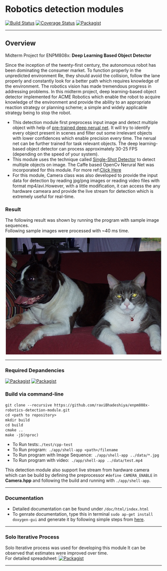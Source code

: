 # Robotics detection modules
[![Build Status](https://travis-ci.org/raviBhadeshiya/enpm808x-robotics-detection-module.svg?branch=master)](https://travis-ci.org/raviBhadeshiya/enpm808x-robotics-detection-module)
[![Coverage Status](https://coveralls.io/repos/github/raviBhadeshiya/enpm808x-robotics-detection-module/badge.svg?branch=master)](https://coveralls.io/github/raviBhadeshiya/enpm808x-robotics-detection-module?branch=master)
[![Packagist](https://img.shields.io/packagist/l/doctrine/orm.svg)](LICENSE.md)

---   

## Overview   

Midterm Project for ENPM808x: **Deep Learning Based Object Detector**  

Since the inception of the twenty-first century, the autonomous robot has been dominating the consumer market. To function properly in the unpredicted environment Re, they should avoid the collision, follow the lane properly and constantly look for a better path which requires knowledge of the environment. The robotics vision has made tremendous progress in addressing problems. In this midterm project, deep learning-based object detector implemented for ACME Robotics which enable the robot to acquire knowledge of the environment and provide the ability to an appropriate reaction strategy or planning scheme; a simple and widely applicable strategy being to stop the robot.

- This detection module first preprocess input image and detect multiple object with help of [pre-trained deep nerual net](https://github.com/weiliu89/caffe/tree/ssd#models). It will try to identify every object present in scenes and filter out some irrelevant objects with lower confidences which enable precision every time. The nerual net can be further trained for task relevant objects. The deep learning-based object detector can process approximately 30-25 FPS (depending on the speed of your system).
- This module uses the technique called [Single-Shot Detector](https://arxiv.org/abs/1512.02325) to detect multiple objects on image. The Caffe based OpenCv Nerural Net was incorporated for this module. For more ref:[Click Here](https://github.com/weiliu89/caffe/)
- For this module, Camera class was also developed to provide the input data for detection by reading jpg/png images or reading video files with format mp4/avi.However, with a little modification, it can access the any hardware cameara and provide the live stream for detection which is extremely useful for real-time.

### Result
The following result was shown by running the program with sample image sequences.   
Following sample images were processed with ~40 ms time.
<p align="center"><img src="result/result.gif"></p>

----
### Required Depandencies
[![Packagist](https://img.shields.io/badge/Boost-Click%20Here-yellow.svg)](http://www.boost.org/users/history/version_1_65_1.html)
[![Packagist](https://img.shields.io/badge/OpenCv%203.3.0-Click%20Here-yellow.svg)](https://docs.opencv.org/trunk/d7/d9f/tutorial_linux_install.html)

### Build via command-line
```
git clone --recursive https://github.com/raviBhadeshiya/enpm808x-robotics-detection-module.git
cd <path to repository>
mkdir build
cd build
cmake ..
make -j$(nproc)
```
- To Run tests:```./test/cpp-test```  
- To Run program:``` ./app/shell-app <path>/filename```  
- To Run program with Image Sequence:``` ./app/shell-app ../data/*.jpg```
- To Run program with video:``` ./app/shell-app ../data/test.mp4```  

This detection module also support live stream from hardware camera which can be build by defining the preprocessor  ```#define CAMERA_ENABLE``` in 
**Camera.hpp** and following the build and running with ``` ./app/shell-app ```.

---
### Documentation 
- Detailed documentation can be found under ```/doc/html/index.html``` 
- To genrate documentation, type this in terminal ```sudo ap-get install doxygen-gui``` and generate it by following simple steps from [here](https://www.stack.nl/~dimitri/doxygen/manual/doxywizard_usage.html).

---
### Solo Iterative Process
Solo Iterative process was used for developing this module It can be observed that estimates were improved over time.   
For detailed spreadsheet: [![Packagist](https://img.shields.io/badge/SIP-Click%20Here-yellow.svg)](https://docs.google.com/spreadsheets/d/1QMfyDhY2k-3UoVmqBBLPma-o_mvVv3tEnGuCV8GbJtA/edit?usp=sharing)

--- 
